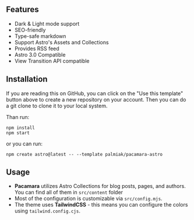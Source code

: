 
## Features
- Dark & Light mode support
- SEO-friendly 
- Type-safe markdown
- Support Astro's Assets and Collections
- Provides RSS feed
- Astro 3.0 Compatible
- View Transition API compatible

## Installation
If you are reading this on GitHub, you can click on the "Use this template" button above to create a new repository on your account. Then you can do a git clone to clone it to your local system.

Than run:
```
npm install
npm start
```

or you can run:
```
npm create astro@latest -- --template palmiak/pacamara-astro
```

## Usage
- **Pacamara** utilizes Astro Collections for blog posts, pages, and authors. You can find all of them in `src/content` folder
- Most of the configuration is customizable via `src/config.mjs`.
- The theme uses **TailwindCSS** - this means you can configure the colors using `tailwind.config.cjs`.
